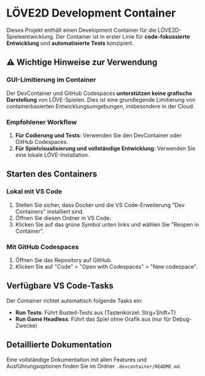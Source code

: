 # LÖVE2D Development Container

Dieses Projekt enthält einen Development Container für die LÖVE2D-Spieleentwicklung. Der Container ist in erster Linie für **code-fokussierte Entwicklung** und **automatisierte Tests** konzipiert.

## ⚠️ Wichtige Hinweise zur Verwendung

### GUI-Limitierung im Container

Der DevContainer und GitHub Codespaces **unterstützen keine grafische Darstellung** von LÖVE-Spielen. Dies ist eine grundlegende Limitierung von containerbasierten Entwicklungsumgebungen, insbesondere in der Cloud.

### Empfohlener Workflow

1. **Für Codierung und Tests**: Verwenden Sie den DevContainer oder GitHub Codespaces.
2. **Für Spielvisualisierung und vollständige Entwicklung**: Verwenden Sie eine lokale LÖVE-Installation.

## Starten des Containers

### Lokal mit VS Code
1. Stellen Sie sicher, dass Docker und die VS Code-Erweiterung "Dev Containers" installiert sind.
2. Öffnen Sie diesen Ordner in VS Code.
3. Klicken Sie auf das grüne Symbol unten links und wählen Sie "Reopen in Container".

### Mit GitHub Codespaces
1. Öffnen Sie das Repository auf GitHub.
2. Klicken Sie auf "Code" > "Open with Codespaces" > "New codespace".

## Verfügbare VS Code-Tasks

Der Container richtet automatisch folgende Tasks ein:
- **Run Tests**: Führt Busted-Tests aus (Tastenkürzel: Strg+Shift+T)
- **Run Game Headless**: Führt das Spiel ohne Grafik aus (nur für Debug-Zwecke)

## Detaillierte Dokumentation

Eine vollständige Dokumentation mit allen Features und Ausführungsoptionen finden Sie im Ordner `.devcontainer/README.md`.
